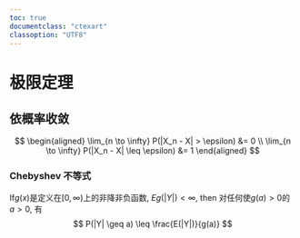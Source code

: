 ```yaml
---
toc: true
documentclass: "ctexart"
classoption: "UTF8"
---
```

# 极限定理

## 依概率收敛

$$
\begin{aligned}
\lim_{n \to \infty} P(|X_n - X| > \epsilon) &= 0 \\
\lim_{n \to \infty} P(|X_n - X| \leq \epsilon) &= 1
\end{aligned}
$$

### Chebyshev 不等式

If$g(x)$是定义在$[0, \infty)$上的非降非负函数,
   $Eg(|Y|) < \infty$, then 对任何使$g(a) > 0$的$a > 0$, 有
$$
P(|Y| \geq a) \leq \frac{E(|Y|)}{g(a)}
$$
